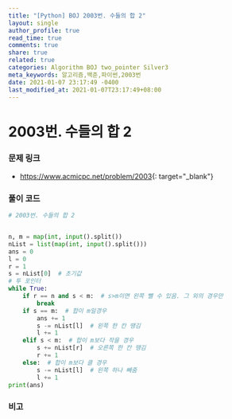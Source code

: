 ```yaml
---
title: "[Python] BOJ 2003번. 수들의 합 2"
layout: single
author_profile: true
read_time: true
comments: true
share: true
related: true
categories: Algorithm BOJ two_pointer Silver3
meta_keywords: 알고리즘,백준,파이썬,2003번
date: 2021-01-07 23:17:49 -0400
last_modified_at: 2021-01-07T23:17:49+08:00
---
```


# 2003번. 수들의 합 2

### 문제 링크
- <https://www.acmicpc.net/problem/2003>{: target="\_blank"}

### 풀이 코드

```python
# 2003번. 수들의 합 2


n, m = map(int, input().split())
nList = list(map(int, input().split()))
ans = 0
l = 0
r = 1
s = nList[0]  # 초기값
# 투 포인터
while True:
    if r == n and s < m:  # s>m이면 왼쪽 뺄 수 있음. 그 외의 경우만
        break
    if s == m:  # 합이 m일경우
        ans += 1
        s -= nList[l]  # 왼쪽 한 칸 땡김
        l += 1
    elif s < m:  # 합이 m보다 작을 경우
        s += nList[r]  # 오른쪽 한 칸 땡김
        r += 1
    else:  # 합이 m보다 클 경우
        s -= nList[l]  # 왼쪽 하나 빼줌
        l += 1
print(ans)
```

### 비고